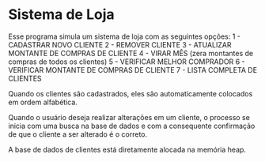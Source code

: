 # Sistema de Loja

Esse programa simula um sistema de loja com as seguintes opções:
 1 - CADASTRAR NOVO CLIENTE
 2 - REMOVER CLIENTE
 3 - ATUALIZAR MONTANTE DE COMPRAS DE CLIENTE
 4 - VIRAR MÊS (zera montantes de compras de todos os clientes)
 5 - VERIFICAR MELHOR COMPRADOR
 6 - VERIFICAR MONTANTE DE COMPRAS DE CLIENTE
 7 - LISTA COMPLETA DE CLIENTES

 Quando os clientes são cadastrados, eles são automaticamente colocados em ordem alfabética.
 
 Quando o usuário deseja realizar alterações em um cliente, o processo se inicia com uma busca na base de dados e com a consequente confirmação de que o cliente a ser alterado é o correto.
 
 A base de dados de clientes está diretamente alocada na memória heap.
